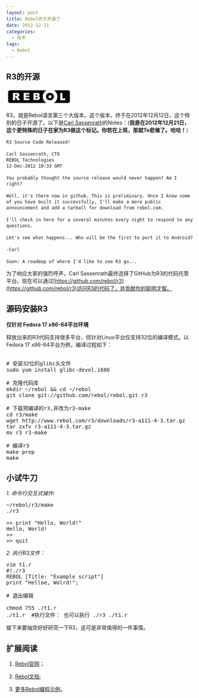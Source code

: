 ```yaml
--- 
layout: post
title: Rebol终于开源了
date: 2012-12-21
categories:
  - 技术
tags:
  - Rebol
---
```


## R3的开源

![](/img/article/rebol.gif)

R3，就是Rebol语言第三个大版本。这个版本，终于在2012年12月12日，这个特别的日子开源了。以下是[Carl Sassenrath](http://en.wikipedia.org/wiki/Carl_Sassenrath)的Notes：(**我是在2012年12月21日，这个更特殊的日子在家为R3做这个标记。你若在上班，那就Te悲催了。哈哈！**）

    R3 Source Code Released!

    Carl Sassenrath, CTO 
    REBOL Technologies 
    12-Dec-2012 10:33 GMT 
     
    You probably thought the source release would never happen? Am I right?

    Well, it's there now in github. This is preliminary. Once I know some of you have built it successfully, I'll make a more public announcement and add a tarball for download from rebol.com.

    I'll check in here for a several minutes every night to respond to any questions.

    Let's see what happens... Who will be the first to port it to Android?

    -Carl

    Soon: A roadmap of where I'd like to see R3 go...

为了响应大家的强烈呼声，Carl Sassenrath最终选择了GitHub为R3的代码托管平台。现在可以通过[https://github.com/rebol/r3](https://github.com/rebol/r3)访问R3的代码了，并贡献你的聪明才智。


## 源码安装R3

**仅针对 Fedora 17 x86-64平台环境**

释放出来的R3代码支持很多平台，但针对Linux平台仅支持32位的编译模式。以Fedora 17 x86-64平台为例，编译过程如下：

<pre class="prettyprint linenums">

# 安装32位的glibc头文件
sudo yum install glibc-devel.i686

# 克隆代码库
mkdir ~/rebol && cd ~/rebol
git clone git://github.com/rebol/rebol.git r3

# 下载预编译的r3,并改为r3-make
cd r3/make
wget http://www.rebol.com/r3/downloads/r3-a111-4-3.tar.gz
tar zxfv r3-a111-4-3.tar.gz
mv r3 r3-make

# 编译r3
make prep
make
</pre>


## 小试牛刀

*1. 命令行交互式操作:*
<pre class="prettyprint linenums">
~/rebol/r3/make
./r3

>> print "Hello, World!"
Hello, World!
>> 
>> quit
</pre>

*2. 执行R3文件：*
<pre class="prettyprint linenums">
vim t1.r
#!./r3
REBOL [Title: "Example script"]
print "Helloe, Wolrd!";

# 退出编辑

chmod 755 ./t1.r
./t1.r  #执行文件： 也可以执行 ./r3 ./t1.r
</pre>

接下来要抽空好好研究一下R3，这可是非常值得的一件事情。


## 扩展阅读

1. [Rebol官网](http://rebol.com)；

2. [Rebol文档](http://www.rebol.com/docs.html);

3. [更多Rebol编程示例](http://www.rebol.net/cookbook)。


